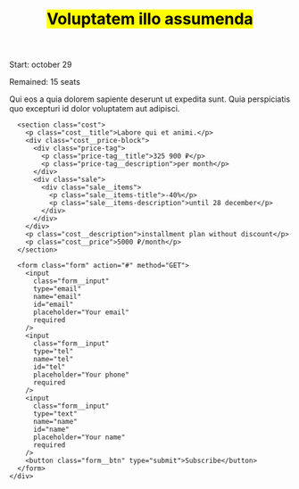 <!DOCTYPE html>
<html lang="en">
  <head>
    <meta charset="utf-8" />
    <title>Test app</title>
    <link rel="stylesheet" href="./css/style.css" />
  </head>
  <body>
    <header class="header">
      <h1><mark class="header__main1">Voluptatem illo assumenda</mark></h1>
    </header>
    <div class="main-block">
      <section class="main__info">
        <p class="main__info-title">
          Start: <a class="main__info-description">october 29</a>
        </p>
        <p class="main__info-title">
          Remained: <a class="main__info-description">15 seats</a>
        </p>
        <p class="main__info-about">
          Qui eos a quia dolorem sapiente deserunt ut expedita sunt. Quia
          perspiciatis quo excepturi id dolor voluptatem aut adipisci.
        </p>
      </section>

      <section class="cost">
        <p class="cost__title">Labore qui et animi.</p>
        <div class="cost__price-block">
          <div class="price-tag">
            <p class="price-tag__title">325 900 ₽</p>
            <p class="price-tag__description">per month</p>
          </div>
          <div class="sale">
            <div class="sale__items">
              <p class="sale__items-title">-40%</p>
              <p class="sale__items-description">until 28 december</p>
            </div>
          </div>
        </div>
        <p class="cost__description">installment plan without discount</p>
        <p class="cost__price">5000 ₽/month</p>
      </section>

      <form class="form" action="#" method="GET">
        <input
          class="form__input"
          type="email"
          name="email"
          id="email"
          placeholder="Your email"
          required
        />
        <input
          class="form__input"
          type="tel"
          name="tel"
          id="tel"
          placeholder="Your phone"
          required
        />
        <input
          class="form__input"
          type="text"
          name="name"
          id="name"
          placeholder="Your name"
          required
        />
        <button class="form__btn" type="submit">Subscribe</button>
      </form>
    </div>
  </body>
</html>
